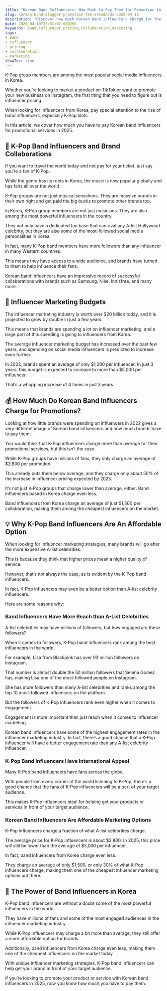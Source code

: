 ```yaml
---
title: "Korean Band Influencers: How Much to Pay Them for Promotion in 2025"
slug: korean-band-blogger-promotion-fee-standards-2025-04-10
description: "Discover how much Korean band influencers charge for their promotional services in 2025."
date: 2025-04-10T23:51:07.089295
keywords: Band,influencer,pricing,collaboration,marketing
tags:
- Band
- influencer
- pricing
- collaboration
- marketing
showToc: true
---
```


K-Pop group members are among the most popular social media influencers in Korea.

Whether you’re looking to market a product on TikTok or want to promote your new business on Instagram, the first thing that you need to figure out is influencer pricing.

When looking for influencers from Korea, pay special attention to the rise of band influencers, especially K-Pop idols.

In this article, we cover how much you have to pay Korean band influencers for promotional services in 2025.

## 🎤 K-Pop Band Influencers and Brand Collaborations

If you want to travel the world today and not pay for your ticket, just say you’re a fan of K-Pop.

While the genre has its roots in Korea, the music is now popular globally and has fans all over the world.

K-Pop groups are not just musical sensations. They are massive brands in their own right and get paid the big bucks to promote other brands too.

In Korea, K-Pop group members are not just musicians. They are also among the most powerful influencers in the country.

They not only have a dedicated fan base that can rival any A-list Hollywood celebrity, but they are also some of the most-followed social media personalities in Korea.

In fact, many K-Pop band members have more followers than any influencer in many Western countries.

This means they have access to a wide audience, and brands have turned to them to help influence their fans.

Korean band influencers have an impressive record of successful collaborations with brands such as Samsung, Nike, Innisfree, and many more.

## 🤑 Influencer Marketing Budgets

The influencer marketing industry is worth over $20 billion today, and it is projected to grow by double in just a few years.

This means that brands are spending a lot on influencer marketing, and a large part of this spending is going to influencers from Korea.

The average influencer marketing budget has increased over the past few years, and spending on social media influencers is predicted to increase even further.

In 2022, brands spent an average of only $1,200 per influencer. In just 3 years, this budget is expected to increase to more than $5,000 per influencer.

That’s a whopping increase of 4 times in just 3 years.

## 💰 How Much Do Korean Band Influencers Charge for Promotions?

Looking at how little brands were spending on influencers in 2022 gives a very different image of Korean band influencers and how much brands have to pay them.

You would think that K-Pop influencers charge more than average for their promotional services, but this isn’t the case.

While K-Pop groups have millions of fans, they only charge an average of $2,800 per promotion. 

This already puts them below average, and they charge only about 50% of the increase in influencer pricing expected by 2025.

It’s not just K-Pop groups that charge lower than average, either. Band influencers based in Korea charge even less.

Band influencers from Korea charge an average of just $1,500 per collaboration, making them among the cheapest influencers on the market.

## 💡 Why K-Pop Band Influencers Are An Affordable Option

When looking for influencer marketing strategies, many brands will go after the more expensive A-list celebrities.

This is because they think that higher prices mean a higher quality of service.

However, that’s not always the case, as is evident by the K-Pop band influencers.

In fact, K-Pop influencers may even be a better option than A-list celebrity influencers. 

Here are some reasons why:

### Band Influencers Have More Reach than A-List Celebrities

A-list celebrities may have millions of followers, but how engaged are these followers?

When it comes to followers, K-Pop band influencers rank among the best influencers in the world.

For example, Lisa from Blackpink has over 93 million followers on Instagram. 

That number is almost double the 50 million followers that Selena Gomez has, making Lisa one of the most-followed people on Instagram.

She has more followers than many A-list celebrities and ranks among the top 10 most-followed influencers on the platform.

But the followers of K-Pop influencers rank even higher when it comes to engagement.

Engagement is more important than just reach when it comes to influencer marketing.

Korean band influencers have some of the highest engagement rates in the influencer marketing industry. In fact, there’s a good chance that a K-Pop influencer will have a better engagement rate than any A-list celebrity influencer.

### K-Pop Band Influencers Have International Appeal

Many K-Pop band influencers have fans across the globe.

With people from every corner of the world listening to K-Pop, there’s a good chance that the fans of K-Pop influencers will be a part of your target audience.

This makes K-Pop influencers ideal for helping get your products or services in front of your target audience.

### Korean Band Influencers Are Affordable Marketing Options

K-Pop influencers charge a fraction of what A-list celebrities charge.

The average price for K-Pop influencers is about $2,800. In 2025, this price will still be lower than the average of $5,000 per influencer.

In fact, band influencers from Korea charge even less.

They charge an average of only $1,500, or only 30% of what K-Pop influencers charge, making them one of the cheapest influencer marketing options out there.

## 🚀 The Power of Band Influencers in Korea

K-Pop band influencers are without a doubt some of the most powerful influencers in the world.

They have millions of fans and some of the most engaged audiences in the influencer marketing industry.

While K-Pop influencers may charge a bit more than average, they still offer a more affordable option for brands.

Additionally, band influencers from Korea charge even less, making them one of the cheapest influencers on the market today.

With unique influencer marketing strategies, K-Pop band influencers can help get your brand in front of your target audience.

If you’re looking to promote your product or service with Korean band influencers in 2025, now you know how much you have to pay them.